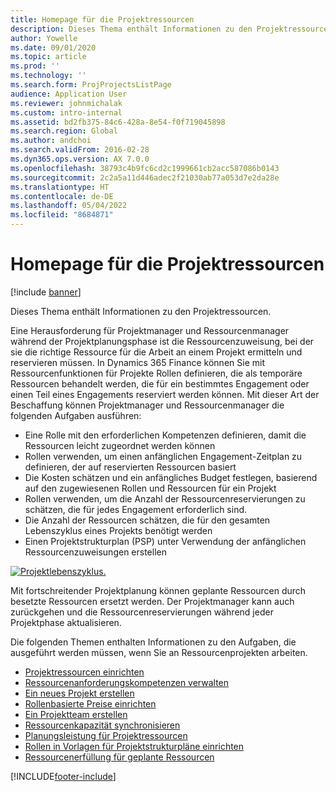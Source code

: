 ```yaml
---
title: Homepage für die Projektressourcen
description: Dieses Thema enthält Informationen zu den Projektressourcen.
author: Yowelle
ms.date: 09/01/2020
ms.topic: article
ms.prod: ''
ms.technology: ''
ms.search.form: ProjProjectsListPage
audience: Application User
ms.reviewer: johnmichalak
ms.custom: intro-internal
ms.assetid: bd2fb375-84c6-428a-8e54-f0f719045898
ms.search.region: Global
ms.author: andchoi
ms.search.validFrom: 2016-02-28
ms.dyn365.ops.version: AX 7.0.0
ms.openlocfilehash: 38793c4b9fc6cd2c1999661cb2acc587086b0143
ms.sourcegitcommit: 2c2a5a11d446adec2f21030ab77a053d7e2da28e
ms.translationtype: HT
ms.contentlocale: de-DE
ms.lasthandoff: 05/04/2022
ms.locfileid: "8684871"
---
```

# <a name="project-resourcing-home-page"></a>Homepage für die Projektressourcen

[!include [banner](../includes/banner.md)]

Dieses Thema enthält Informationen zu den Projektressourcen.

Eine Herausforderung für Projektmanager und Ressourcenmanager während der Projektplanungsphase ist die Ressourcenzuweisung, bei der sie die richtige Ressource für die Arbeit an einem Projekt ermitteln und reservieren müssen. In Dynamics 365 Finance können Sie mit Ressourcenfunktionen für Projekte Rollen definieren, die als temporäre Ressourcen behandelt werden, die für ein bestimmtes Engagement oder einen Teil eines Engagements reserviert werden können. Mit dieser Art der Beschaffung können Projektmanager und Ressourcenmanager die folgenden Aufgaben ausführen:

- Eine Rolle mit den erforderlichen Kompetenzen definieren, damit die Ressourcen leicht zugeordnet werden können
- Rollen verwenden, um einen anfänglichen Engagement-Zeitplan zu definieren, der auf reservierten Ressourcen basiert
- Die Kosten schätzen und ein anfängliches Budget festlegen, basierend auf den zugewiesenen Rollen und Ressourcen für ein Projekt
- Rollen verwenden, um die Anzahl der Ressourcenreservierungen zu schätzen, die für jedes Engagement erforderlich sind.
- Die Anzahl der Ressourcen schätzen, die für den gesamten Lebenszyklus eines Projekts benötigt werden
- Einen Projektstrukturplan (PSP) unter Verwendung der anfänglichen Ressourcenzuweisungen erstellen

[![Projektlebenszyklus.](./media/projectresourcing02-1024x812.jpg)](./media/projectresourcing02.jpg)

Mit fortschreitender Projektplanung können geplante Ressourcen durch besetzte Ressourcen ersetzt werden. Der Projektmanager kann auch zurückgehen und die Ressourcenreservierungen während jeder Projektphase aktualisieren.

Die folgenden Themen enthalten Informationen zu den Aufgaben, die ausgeführt werden müssen, wenn Sie an Ressourcenprojekten arbeiten.

- [Projektressourcen einrichten](set-up-project-resources.md)
- [Ressourcenanforderungskompetenzen verwalten](manage-resource-competencies.md)
- [Ein neues Projekt erstellen](create-new-project.md)
- [Rollenbasierte Preise einrichten](set-up-role-based-pricing.md)
- [Ein Projektteam erstellen](create-project-team.md)
- [Ressourcenkapazität synchronisieren](synchronize-resource-capacity.md)
- [Planungsleistung für Projektressourcen](project-scheduling-performance.md)
- [Rollen in Vorlagen für Projektstrukturpläne einrichten](set-up-roles-wbs-template.md)
- [Ressourcenerfüllung für geplante Ressourcen](resource-fulfillment-planned-resources.md)


[!INCLUDE[footer-include](../includes/footer-banner.md)]